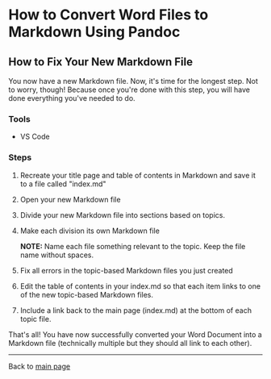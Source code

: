 # How to Convert Word Files to Markdown Using Pandoc

## How to Fix Your New Markdown File

You now have a new Markdown file. Now, it's time for the longest step. Not to worry, though! Because once you're done with this step, you will have done everything you've needed to do.

### Tools

* VS Code

### Steps

1. Recreate your title page and table of contents in Markdown and save it to a file called "index.md"
2. Open your new Markdown file
3. Divide your new Markdown file into sections based on topics.
4. Make each division its own Markdown file

    **NOTE:** Name each file something relevant to the topic. Keep the file name without spaces.
5. Fix all errors in the topic-based Markdown files you just created
6. Edit the table of contents in your index.md so that each item links to one of the new topic-based Markdown files.
7. Include a link back to the main page (index.md) at the bottom of each topic file.

That's all! You have now successfully converted your Word Document into a Markdown file (technically multiple but they should all link to each other).

-------
Back to [main page](index.md)
